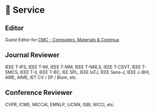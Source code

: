 # 💼 Service 
## Editor
Guest Editor for [CMC - Computers, Materials & Continua](https://www.techscience.com/cmc/special_detail/image_enhancement)

## Journal Reviewer
IEEE T-IFS, IEEE T-MI, IEEE T-MM, IEEE T-NNLS, IEEE T-CSVT, IEEE T-SMCS, IEEE T-II, IEEE T-BC, IEE SPL, IEEE IoTJ, IEEE Sens-J, IEEE J-BHI, AIRE, AIME, IET CV / SP / Biom, etc.

## Conference Reviewer
CVPR, ICME, MICCAI, EMNLP, IJCNN, ISBI, WCCI, etc.